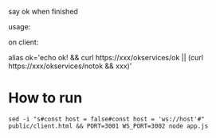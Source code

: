 say ok when finished

usage:

on client:

alias ok='echo ok! && curl https://xxx/okservices/ok || (curl https://xxx/okservices/notok  && xxx)'


# How to run

```
sed -i "s#const host = false#const host = 'ws://host'#" public/client.html && PORT=3001 WS_PORT=3002 node app.js
```
